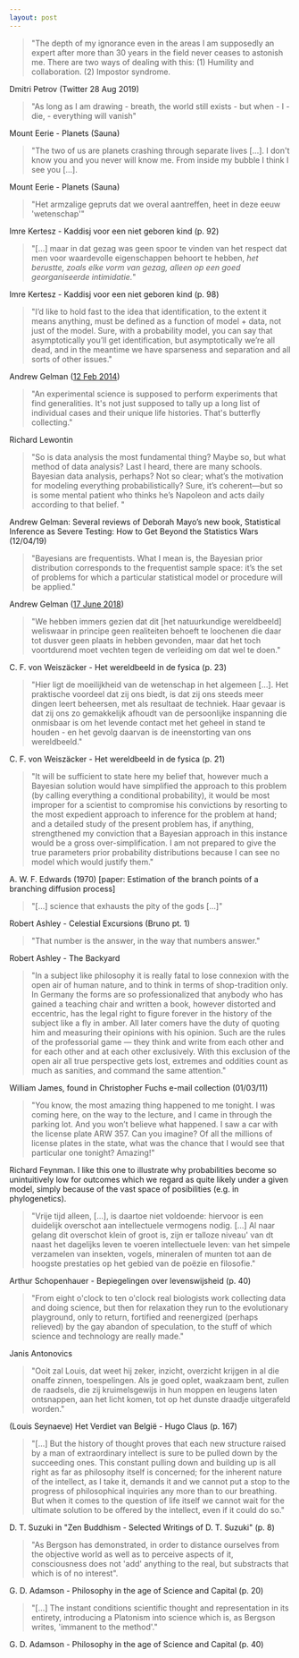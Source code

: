 ```yaml
---
layout: post
---
```


>"The depth of my ignorance even in the areas I am supposedly an expert after more than 30 years in the field never ceases to astonish me. There are two ways of dealing with this: (1) Humility and collaboration. (2) Impostor syndrome.

Dmitri Petrov (Twitter 28 Aug 2019)

>"As long as I am drawing - breath, the world still exists - but when - I - die, - everything will vanish"

Mount Eerie - Planets (Sauna)

>"The two of us are planets crashing through separate lives [...]. I don't know you and you never will know me.
From inside my bubble I think I see you [...].

Mount Eerie - Planets (Sauna)

>"Het armzalige gepruts dat we overal aantreffen, heet in deze eeuw 'wetenschap'"

Imre Kertesz - Kaddisj voor een niet geboren kind (p. 92)

>"[...] maar in dat gezag was geen spoor te vinden van het respect dat men voor waardevolle eigenschappen behoort te hebben, *het berustte, zoals elke vorm van gezag, alleen op een goed georganiseerde intimidatie.*"

Imre Kertesz - Kaddisj voor een niet geboren kind (p. 98)

>"I’d like to hold fast to the idea that identification, to the extent it means anything, must be defined as a function of model + data, not just of the model. Sure, with a probability model, you can say that asymptotically you’ll get identification, but asymptotically we’re all dead, and in the meantime we have sparseness and separation and all sorts of other issues."

Andrew Gelman ([12 Feb 2014](https://statmodeling.stat.columbia.edu/2014/02/12/think-identifiability-bayesian-inference/))

>"An experimental science is supposed to perform experiments that find generalities. It's not just supposed to tally up a long list of individual cases and their unique life histories. That's butterfly collecting." 

Richard Lewontin

>"So is data analysis the most fundamental thing? Maybe so, but what method of data analysis? Last I heard, there are many schools. Bayesian data analysis, perhaps? Not so clear; what’s the motivation for modeling everything probabilistically? Sure, it’s coherent—but so is some mental patient who thinks he’s Napoleon and acts daily according to that belief. "

Andrew Gelman:  Several reviews of Deborah Mayo’s new book, Statistical Inference as Severe Testing: How to Get Beyond the Statistics Wars (12/04/19)

>"Bayesians are frequentists. What I mean is, the Bayesian prior distribution corresponds to the frequentist sample space: it’s the set of problems for which a particular statistical model or procedure will be applied."

Andrew Gelman ([17 June 2018](https://statmodeling.stat.columbia.edu/2018/06/17/bayesians-are-frequentists/))

>"We hebben immers gezien dat dit [het natuurkundige wereldbeeld] weliswaar in principe geen realiteiten behoeft te loochenen die daar tot dusver geen plaats in hebben gevonden, maar dat het toch voortdurend moet vechten tegen de verleiding om dat wel te doen."

C. F. von Weisz&auml;cker - Het wereldbeeld in de fysica (p. 23)

>"Hier ligt de moeilijkheid van de wetenschap in het algemeen [...]. Het praktische voordeel dat zij ons biedt, is dat zij ons steeds meer dingen leert beheersen, met als resultaat de techniek. Haar gevaar is dat zij ons zo gemakkelijk afhoudt van de persoonlijke inspanning die onmisbaar is om het levende contact met het geheel in stand te houden - en het gevolg daarvan is de ineenstorting van ons wereldbeeld." 

C. F. von Weisz&auml;cker - Het wereldbeeld in de fysica (p. 21)

> "It will be sufficient to state here my belief that, however much a Bayesian solution would have simplified the approach to this problem (by calling everything a conditional probability), it would be most improper for a scientist to compromise his convictions by resorting to the most expedient approach to inference for the problem at hand; and a detailed study of the present problem has, if anything, strengthened my conviction that a Bayesian approach in this instance would be a gross over-simplification. I am not prepared to give the true parameters prior probability distributions because I can see no model which would justify them."

 A. W. F. Edwards (1970) [paper: Estimation of the branch points of a branching diffusion process]

>"[...] science that exhausts the pity of the gods [...]"

Robert Ashley - Celestial Excursions (Bruno pt. 1) 

>"That number is the answer, in the way that numbers answer."

Robert Ashley - The Backyard

>"In a subject like philosophy it is really fatal to lose connexion with the open air of human nature, and to think in terms of shop-tradition only. In Germany the forms are so professionalized that anybody who has gained a teaching chair and written a book, however distorted and eccentric, has the legal right to figure forever in the history of the subject like a fly in amber. All later comers have the duty of quoting him and measuring their opinions with his opinion. Such are the rules of the professorial game — they think and write from each other and for each other and at each other exclusively. With this exclusion of the open air all true perspective gets lost, extremes and oddities count as much as sanities, and command the same attention."

William James, found in Christopher Fuchs e-mail collection (01/03/11)

>"You know, the most amazing thing happened to me tonight. I was coming here, on the way to the lecture, and I came in through the parking lot. And you won’t believe what happened. I saw a car with the license plate ARW 357. Can you imagine? Of all the millions of license plates in the state, what was the chance that I would see that particular one tonight? Amazing!"

Richard Feynman. I like this one to illustrate why probabilities become so unintuitively low for outcomes which we regard as quite likely under a given model, simply because of the vast space of posibilities (e.g. in phylogenetics).

>"Vrije tijd alleen, [...], is daartoe niet voldoende: hiervoor is een duidelijk overschot aan intellectuele vermogens nodig. [...] Al naar gelang dit overschot klein of groot is, zijn er talloze niveau' van dt naast het dagelijks leven te voeren intellectuele leven: van het simpele verzamelen van insekten, vogels, mineralen of munten tot aan de hoogste prestaties op het gebied van de po&euml;zie en filosofie."

Arthur Schopenhauer - Bepiegelingen over levenswijsheid (p. 40)

> "From eight o'clock to ten o'clock real biologists work collecting data and doing science, but then for relaxation they run to the evolutionary playground, only to return, fortified and reenergized (perhaps relieved) by the gay abandon of speculation, to the stuff of which science and technology are really made." 

Janis Antonovics

>"Ooit zal Louis, dat weet hij zeker, inzicht, overzicht krijgen in al die
>onaffe zinnen, toespelingen. Als je goed oplet, waakzaam bent, zullen de
>raadsels, die zij kruimelsgewijs in hun moppen en leugens laten ontsnappen,
>aan het licht komen, tot op het dunste draadje uitgerafeld worden."

(Louis Seynaeve) Het Verdiet van Belgi&euml; - Hugo Claus (p. 167)

>"[...] But the history of thought proves that each new structure raised by a
> man of extraordinary intellect is sure to be pulled down by the succeeding
> ones. This constant pulling down and building up is all right as far as
>philosophy itself is concerned; for the inherent nature of the intellect, as
>I take it, demands it and we cannot put a stop to the progress of
>philosophical inquiries any more than to our breathing. But when it comes to
>the question of life itself we cannot wait for the ultimate solution to be
>offered by the intellect, even if it could do so."

D. T. Suzuki in "Zen Buddhism - Selected Writings of D. T. Suzuki" (p. 8)

>"As Bergson has demonstrated, in order to distance ourselves from the objective
>world as well as to perceive aspects of it, consciousness does not 'add'
>anything to the real, but substracts that which is of no interest".

G. D. Adamson - Philosophy in the age of Science and Capital (p. 20)

>"[...] The instant conditions scientific thought and representation in its 
>entirety, introducing a Platonism into science which is, as Bergson writes, 
>'immanent to the method'."

G. D. Adamson - Philosophy in the age of Science and Capital (p. 40)
